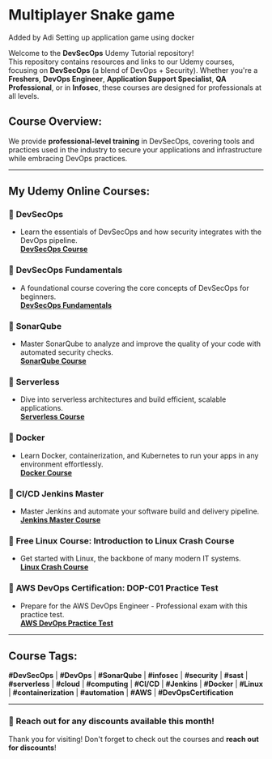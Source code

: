 # Multiplayer Snake game #
Added by Adi
Setting up application game using docker

Welcome to the **DevSecOps** Udemy Tutorial repository!  
This repository contains resources and links to our Udemy courses, focusing on **DevSecOps** (a blend of DevOps + Security). Whether you're a **Freshers**, **DevOps Engineer**, **Application Support Specialist**, **QA Professional**, or in **Infosec**, these courses are designed for professionals at all levels.

## Course Overview:
We provide **professional-level training** in DevSecOps, covering tools and practices used in the industry to secure your applications and infrastructure while embracing DevOps practices.


---

## My Udemy Online Courses:

### 🚀 **DevSecOps**
- Learn the essentials of DevSecOps and how security integrates with the DevOps pipeline.  
[**DevSecOps Course**](https://tinyurl.com/2p8dxbwn)

### 🚀 **DevSecOps Fundamentals**
- A foundational course covering the core concepts of DevSecOps for beginners.  
[**DevSecOps Fundamentals**](https://shorturl.at/H9kqG)

### 🚀 **SonarQube**
- Master SonarQube to analyze and improve the quality of your code with automated security checks.  
[**SonarQube Course**](https://tinyurl.com/mzfukn4p)

### 🚀 **Serverless**
- Dive into serverless architectures and build efficient, scalable applications.  
[**Serverless Course**](https://tinyurl.com/st5xde5z)

### 🚀 **Docker**
- Learn Docker, containerization, and Kubernetes to run your apps in any environment effortlessly.  
[**Docker Course**](https://tinyurl.com/2ffv8yjn)

### 🚀 **CI/CD Jenkins Master**
- Master Jenkins and automate your software build and delivery pipeline.  
[**Jenkins Master Course**](https://rb.gy/u0ygq)

### 🚀 **Free Linux Course: Introduction to Linux Crash Course**
- Get started with Linux, the backbone of many modern IT systems.  
[**Linux Crash Course**](https://www.udemy.com/course/introduction-to-linux-crash-course)

### 🚀 **AWS DevOps Certification: DOP-C01 Practice Test**
- Prepare for the AWS DevOps Engineer - Professional exam with this practice test.  
[**AWS DevOps Practice Test**](https://www.udemy.com/course/aws-devops-practice-test/?referralCode=D8209AD57D310A001C78)


---

## Course Tags:
**#DevSecOps** | **#DevOps** | **#SonarQube** | **#infosec** | **#security** | **#sast** | **#serverless** | **#cloud** | **#computing** | **#CI/CD** | **#Jenkins** | **#Docker** | **#Linux** | **#containerization** | **#automation** | **#AWS** | **#DevOpsCertification**

---

### 🚀 Reach out for any **discounts** available this month!

Thank you for visiting! Don't forget to check out the courses and **reach out for discounts**!

